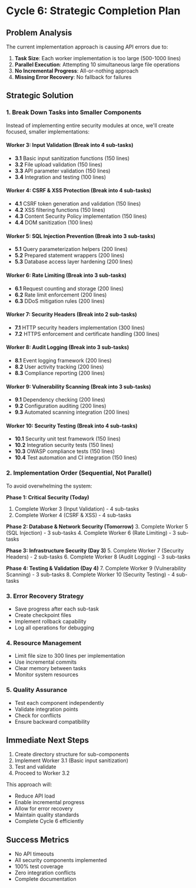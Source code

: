 # Cycle 6: Strategic Completion Plan

## Problem Analysis
The current implementation approach is causing API errors due to:
1. **Task Size**: Each worker implementation is too large (500-1000 lines)
2. **Parallel Execution**: Attempting 10 simultaneous large file operations
3. **No Incremental Progress**: All-or-nothing approach
4. **Missing Error Recovery**: No fallback for failures

## Strategic Solution

### 1. Break Down Tasks into Smaller Components
Instead of implementing entire security modules at once, we'll create focused, smaller implementations:

#### Worker 3: Input Validation (Break into 4 sub-tasks)
- **3.1** Basic input sanitization functions (150 lines)
- **3.2** File upload validation (150 lines)
- **3.3** API parameter validation (150 lines)
- **3.4** Integration and testing (100 lines)

#### Worker 4: CSRF & XSS Protection (Break into 4 sub-tasks)
- **4.1** CSRF token generation and validation (150 lines)
- **4.2** XSS filtering functions (150 lines)
- **4.3** Content Security Policy implementation (150 lines)
- **4.4** DOM sanitization (100 lines)

#### Worker 5: SQL Injection Prevention (Break into 3 sub-tasks)
- **5.1** Query parameterization helpers (200 lines)
- **5.2** Prepared statement wrappers (200 lines)
- **5.3** Database access layer hardening (200 lines)

#### Worker 6: Rate Limiting (Break into 3 sub-tasks)
- **6.1** Request counting and storage (200 lines)
- **6.2** Rate limit enforcement (200 lines)
- **6.3** DDoS mitigation rules (200 lines)

#### Worker 7: Security Headers (Break into 2 sub-tasks)
- **7.1** HTTP security headers implementation (300 lines)
- **7.2** HTTPS enforcement and certificate handling (300 lines)

#### Worker 8: Audit Logging (Break into 3 sub-tasks)
- **8.1** Event logging framework (200 lines)
- **8.2** User activity tracking (200 lines)
- **8.3** Compliance reporting (200 lines)

#### Worker 9: Vulnerability Scanning (Break into 3 sub-tasks)
- **9.1** Dependency checking (200 lines)
- **9.2** Configuration auditing (200 lines)
- **9.3** Automated scanning integration (200 lines)

#### Worker 10: Security Testing (Break into 4 sub-tasks)
- **10.1** Security unit test framework (150 lines)
- **10.2** Integration security tests (150 lines)
- **10.3** OWASP compliance tests (150 lines)
- **10.4** Test automation and CI integration (150 lines)

### 2. Implementation Order (Sequential, Not Parallel)
To avoid overwhelming the system:

**Phase 1: Critical Security (Today)**
1. Complete Worker 3 (Input Validation) - 4 sub-tasks
2. Complete Worker 4 (CSRF & XSS) - 4 sub-tasks

**Phase 2: Database & Network Security (Tomorrow)**
3. Complete Worker 5 (SQL Injection) - 3 sub-tasks
4. Complete Worker 6 (Rate Limiting) - 3 sub-tasks

**Phase 3: Infrastructure Security (Day 3)**
5. Complete Worker 7 (Security Headers) - 2 sub-tasks
6. Complete Worker 8 (Audit Logging) - 3 sub-tasks

**Phase 4: Testing & Validation (Day 4)**
7. Complete Worker 9 (Vulnerability Scanning) - 3 sub-tasks
8. Complete Worker 10 (Security Testing) - 4 sub-tasks

### 3. Error Recovery Strategy
- Save progress after each sub-task
- Create checkpoint files
- Implement rollback capability
- Log all operations for debugging

### 4. Resource Management
- Limit file size to 300 lines per implementation
- Use incremental commits
- Clear memory between tasks
- Monitor system resources

### 5. Quality Assurance
- Test each component independently
- Validate integration points
- Check for conflicts
- Ensure backward compatibility

## Immediate Next Steps
1. Create directory structure for sub-components
2. Implement Worker 3.1 (Basic input sanitization)
3. Test and validate
4. Proceed to Worker 3.2

This approach will:
- Reduce API load
- Enable incremental progress
- Allow for error recovery
- Maintain quality standards
- Complete Cycle 6 efficiently

## Success Metrics
- No API timeouts
- All security components implemented
- 100% test coverage
- Zero integration conflicts
- Complete documentation